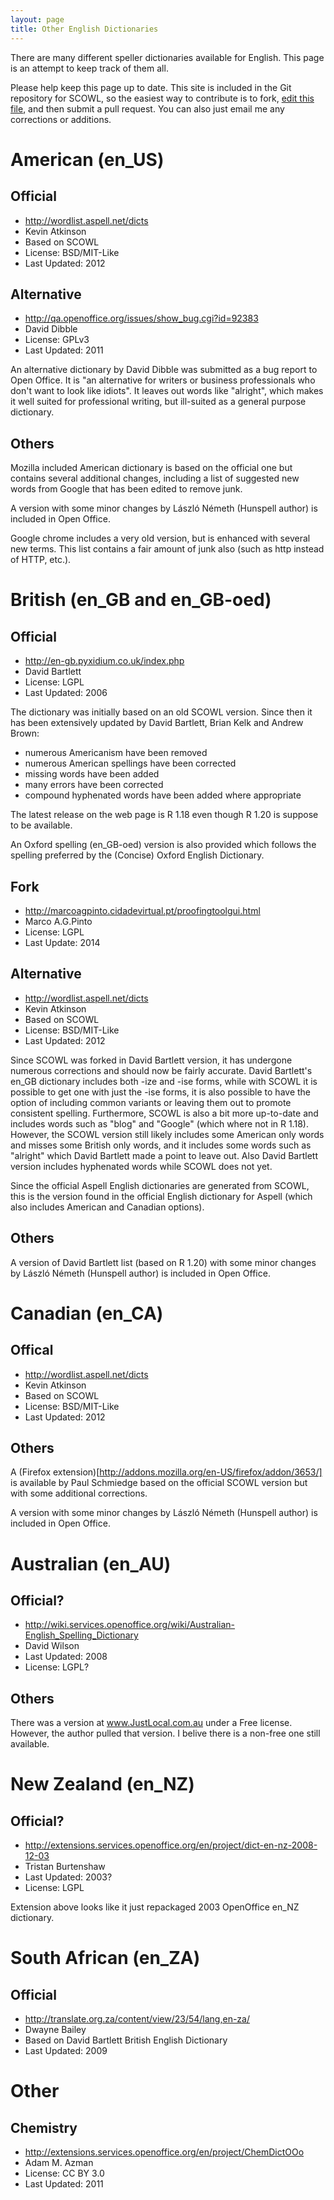 ```yaml
---
layout: page
title: Other English Dictionaries
---
```

There are many different speller dictionaries available for English.
This page is an attempt to keep track of them all.

Please help keep this page up to date.  This site is included in the
Git repository for SCOWL, so the easiest way to contribute is to fork,
[edit this file](https://github.com/kevina/wordlist/edit/master/site/other-dicts.md), 
and then submit a pull request.  You can also just
email me any corrections or additions.

# American (en_US) #

## Official ##

* <http://wordlist.aspell.net/dicts>
* Kevin Atkinson
* Based on SCOWL
* License: BSD/MIT-Like
* Last Updated: 2012

## Alternative ##

* <http://qa.openoffice.org/issues/show_bug.cgi?id=92383>
* David Dibble
* License: GPLv3
* Last Updated: 2011

An alternative dictionary by David Dibble was submitted as a bug report to Open Office. It is "an alternative for writers or business
professionals who don't want to look like idiots".  It leaves out words like 
"alright", which makes it well suited for professional writing, but ill-suited as a general purpose dictionary.

## Others ##

Mozilla included American dictionary is based on the official one but contains several additional changes, including a list of suggested new words from Google that has been edited to remove junk.

A version with some minor changes by László Németh (Hunspell author) is included in Open Office.

Google chrome includes a very old version, but is enhanced with several new terms.  This list contains a fair amount of junk also (such as http instead of HTTP, etc.).

# British (en_GB and en_GB-oed) #

## Official ##

* <http://en-gb.pyxidium.co.uk/index.php>
* David Bartlett
* License: LGPL
* Last Updated: 2006

The dictionary was initially based on an old SCOWL version.  Since then it has been extensively updated by David Bartlett, Brian Kelk and Andrew Brown:

* numerous Americanism have been removed
* numerous American spellings have been corrected
* missing words have been added
* many errors have been corrected
* compound hyphenated words have been added where appropriate

The latest release on the web page is R 1.18 even though R 1.20 is suppose to be available.

An Oxford spelling (en_GB-oed) version is also provided which follows the spelling preferred by the (Concise) Oxford English Dictionary.

## Fork ##

* <http://marcoagpinto.cidadevirtual.pt/proofingtoolgui.html>
* Marco A.G.Pinto
* License: LGPL
* Last Update: 2014

## Alternative ##

* <http://wordlist.aspell.net/dicts>
* Kevin Atkinson
* Based on SCOWL
* License: BSD/MIT-Like
* Last Updated: 2012

Since SCOWL was forked in David Bartlett version, it has undergone numerous corrections and should now be fairly accurate.  David Bartlett's en_GB dictionary includes both -ize and -ise forms, while with SCOWL it is possible to get one with just the -ise forms, it is also possible to have the option of including common variants or leaving them out to promote consistent spelling.  Furthermore, SCOWL 
is also a bit more up-to-date and includes words such as "blog" and "Google" (which where not in R 1.18).  However, the SCOWL version still likely includes some American only words and misses some British only words, and it includes some words such as "alright" which David Bartlett made a point to leave out.  Also David Bartlett version includes hyphenated words while SCOWL does not yet.

Since the official Aspell English dictionaries are generated from SCOWL, this is the version found in the official English dictionary for Aspell (which also includes American and Canadian options).

## Others ##

A version of David Bartlett list (based on R 1.20) with some minor changes by László Németh (Hunspell author) is included in Open Office.

# Canadian (en_CA) #

## Offical ##

* <http://wordlist.aspell.net/dicts>
* Kevin Atkinson
* Based on SCOWL
* License: BSD/MIT-Like
* Last Updated: 2012

## Others ##

A (Firefox extension)[http://addons.mozilla.org/en-US/firefox/addon/3653/] is available by Paul Schmiedge 
based on the official SCOWL version but with some additional corrections.

A version with some minor changes by László Németh (Hunspell author) is included in Open Office.

# Australian (en_AU) #

## Official? ##

* <http://wiki.services.openoffice.org/wiki/Australian-English_Spelling_Dictionary>
* David Wilson
* Last Updated: 2008
* License: LGPL?

## Others ##

There was a version at www.JustLocal.com.au under a Free license.  However, the author pulled that version.  I belive there is a non-free one still available.

# New Zealand (en_NZ) #

## Official? ##

* <http://extensions.services.openoffice.org/en/project/dict-en-nz-2008-12-03>
* Tristan Burtenshaw
* Last Updated: 2003?
* License: LGPL

Extension above looks like it just repackaged 2003 OpenOffice en_NZ dictionary.

# South African (en_ZA) #

## Official ##

* <http://translate.org.za/content/view/23/54/lang,en-za/>
* Dwayne Bailey
* Based on David Bartlett British English Dictionary
* Last Updated: 2009

# Other #

## Chemistry ##

* <http://extensions.services.openoffice.org/en/project/ChemDictOOo>
* Adam M. Azman
* License: CC BY 3.0
* Last Updated: 2011
